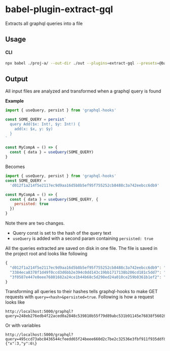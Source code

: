 # babel-plugin-extract-gql

Extracts all graphql queries into a file

## Usage

#### CLI

```sh
npx babel ./proj-a/ --out-dir ./out --plugins=extract-gql --presets=@babel/env,@babel/react
```

## Output

All input files are analyzed and transformed when a graphql query is found

**Example**

```js
import { useQuery, persist } from 'graphql-hooks'

const SOME_QUERY = persist`
  query Add($x: Int!, $y: Int!) {
    add(x: $x, y: $y)
  }
`

const MyCompA = () => {
  const { data } = useQuery(SOME_QUERY)
}
```

Becomes

```js
import { useQuery, persist } from 'graphql-hooks'
const SOME_QUERY =
  'd012f1a214f5e2117ec9d9aa16d5b8b5ef95f755252cb8488c3a742eebcc6db9'

const MyCompA = () => {
  const { data } = useQuery(SOME_QUERY, {
    persisted: true
  })
}
```

Note there are two changes.

- Query const is set to the hash of the query text
- `useQuery` is added with a second param containing `persisted: true`

All the queries extracted are saved on disk in one file. The file is saved in the project root and looks like following

```js
{
  "d012f1a214f5e2117ec9d9aa16d5b8b5ef95f755252cb8488c3a742eebcc6db9": "query Add($x: Int!, $y: Int!) {\n    add(x: $x, y: $y)\n  }",
  "3384eca8378f1d49f0ccd3d6bb2e394c0dd143c19bb1717138b206cd181c5dd7": "query Sub($x: Int!, $y: Int!) {\n    sub(x: $x, y: $y)\n  }",
  "3f0587e447e0eee76801682a24ce1b44b68c5d298ed24a010ce259b0361b1ef2": "query Div($x: Int!, $y: Int!) {\n    div(x: $x, y: $y)\n  }"
}
```

Transforming all queries to their hashes tells graphql-hooks to make GET requests with `query=<hash>&persisted=true`. Following is how a request looks like

```
http://localhost:5000/graphql?query=248eb276edb4f22aced0a2848c539810b55f79d89abc531b91145e76838f5602&persisted=true
```

Or with variables

```
http://localhost:5000/graphql?query=495ccd73abc8436544cfeedd65f24beee660d2c7be2c32536e3fbf911f935ddf&persisted=true&variables=\{"x":3,"y":6\}
```
